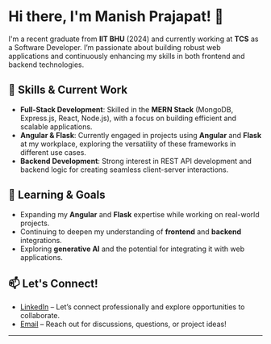 # Hi there, I'm Manish Prajapat! 👋

I'm a recent graduate from **IIT BHU** (2024) and currently working at **TCS** as a Software Developer. I’m passionate about building robust web applications and continuously enhancing my skills in both frontend and backend technologies.

## 🔧 Skills & Current Work

- **Full-Stack Development**: Skilled in the **MERN Stack** (MongoDB, Express.js, React, Node.js), with a focus on building efficient and scalable applications.
- **Angular & Flask**: Currently engaged in projects using **Angular** and **Flask** at my workplace, exploring the versatility of these frameworks in different use cases.
- **Backend Development**: Strong interest in REST API development and backend logic for creating seamless client-server interactions.

## 🌱 Learning & Goals

- Expanding my **Angular** and **Flask** expertise while working on real-world projects.
- Continuing to deepen my understanding of **frontend** and **backend** integrations.
- Exploring **generative AI** and the potential for integrating it with web applications.

## 📫 Let's Connect!

- [LinkedIn](https://www.linkedin.com) – Let’s connect professionally and explore opportunities to collaborate.
- [Email](mailto:prajapatmanish1002@gmail.com) – Reach out for discussions, questions, or project ideas!

---



<!--
**ManishPrajapat001/ManishPrajapat001** is a ✨ _special_ ✨ repository because its `README.md` (this file) appears on your GitHub profile.

Here are some ideas to get you started:

- 🔭 I’m currently working on ...
- 🌱 I’m currently learning ...
- 👯 I’m looking to collaborate on ...
- 🤔 I’m looking for help with ...
- 💬 Ask me about ...
- 📫 How to reach me: ...
- 😄 Pronouns: ...
- ⚡ Fun fact: ...
-->
